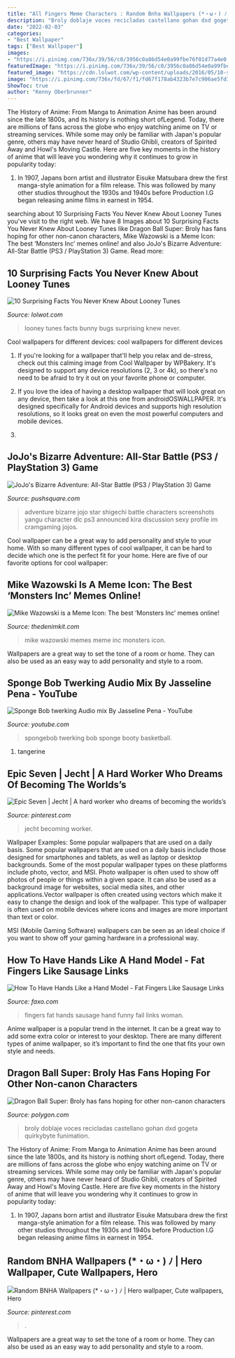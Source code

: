 ```yaml
---
title: "All Fingers Meme Characters : Random Bnha Wallpapers (*・ω・) ﾉ"
description: "Broly doblaje voces recicladas castellano gohan dxd gogeta quirkybyte funimation"
date: "2022-02-03"
categories:
- "Best Wallpaper"
tags: ["Best Wallpaper"]
images:
- "https://i.pinimg.com/736x/39/56/c0/3956c0a86d54e0a99fbe76f01d77a4e0.jpg"
featuredImage: "https://i.pinimg.com/736x/39/56/c0/3956c0a86d54e0a99fbe76f01d77a4e0.jpg"
featured_image: "https://cdn.lolwot.com/wp-content/uploads/2016/05/10-surprising-facts-you-never-knew-about-looney-tunes-1.jpg"
image: "https://i.pinimg.com/736x/fd/67/f1/fd67f178ab4323b7e7c906ae5fd3e5b3.jpg"
ShowToc: true
author: "Kenny Oberbrunner"
---
```



The History of Anime: From Manga to Animation
Anime has been around since the late 1800s, and its history is nothing short ofLegend. Today, there are millions of fans across the globe who enjoy watching anime on TV or streaming services. While some may only be familiar with Japan's popular genre, others may have never heard of Studio Ghibli, creators of Spirited Away and Howl's Moving Castle. Here are five key moments in the history of anime that will leave you wondering why it continues to grow in popularity today:
1) In 1907, Japans born artist and illustrator Eisuke Matsubara drew the first manga-style animation for a film release. This was followed by many other studios throughout the 1930s and 1940s before Production I.G began releasing anime films in earnest in 1954.

	

		
searching about 10 Surprising Facts You Never Knew About Looney Tunes you've visit to the right web. We have 8 Images about 10 Surprising Facts You Never Knew About Looney Tunes like Dragon Ball Super: Broly has fans hoping for other non-canon characters, Mike Wazowski is a Meme Icon: The best ‘Monsters Inc’ memes online! and also JoJo&#039;s Bizarre Adventure: All-Star Battle (PS3 / PlayStation 3) Game. Read more:
		
    
## 10 Surprising Facts You Never Knew About Looney Tunes

<img loading=lazy src="https://cdn.lolwot.com/wp-content/uploads/2016/05/10-surprising-facts-you-never-knew-about-looney-tunes-1.jpg" onerror="this.onerror=null;this.src='https://tse3.mm.bing.net/th?id=OIP.i3gp-HWC9_SDcS2OgdL81QHaE8&amp;pid=15.1';" alt="10 Surprising Facts You Never Knew About Looney Tunes">

_Source: lolwot.com_

>looney tunes facts bunny bugs surprising knew never. 

	

Cool wallpapers for different devices:
cool wallpapers for different devices 

1. If you're looking for a wallpaper that'll help you relax and de-stress, check out this calming image from Cool Wallpaper by WPBakery. It's designed to support any device resolutions (2, 3 or 4k), so there's no need to be afraid to try it out on your favorite phone or computer.

2. If you love the idea of having a desktop wallpaper that will look great on any device, then take a look at this one from androidOSWALLPAPER. It's designed specifically for Android devices and supports high resolution resolutions, so it looks great on even the most powerful computers and mobile devices.

3.

    
## JoJo&#039;s Bizarre Adventure: All-Star Battle (PS3 / PlayStation 3) Game

<img loading=lazy src="https://images.pushsquare.com/screenshots/57565/large.jpg" onerror="this.onerror=null;this.src='https://tse2.mm.bing.net/th?id=OIP.jkujZ6pwfKB88cwjJVXIJgHaEK&amp;pid=15.1';" alt="JoJo&#039;s Bizarre Adventure: All-Star Battle (PS3 / PlayStation 3) Game">

_Source: pushsquare.com_

>adventure bizarre jojo star shigechi battle characters screenshots yangu character dlc ps3 announced kira discussion sexy profile im cramgaming jojos. 

	

Cool wallpaper can be a great way to add personality and style to your home. With so many different types of cool wallpaper, it can be hard to decide which one is the perfect fit for your home. Here are five of our favorite options for cool wallpaper: 

    
## Mike Wazowski Is A Meme Icon: The Best ‘Monsters Inc’ Memes Online!

<img loading=lazy src="https://www.thedenimkit.com/wp-content/uploads/2021/03/mike-wazowski-lede.jpg" onerror="this.onerror=null;this.src='https://tse4.mm.bing.net/th?id=OIP.LTobftvsA2FwumlwWbjMqAHaEA&amp;pid=15.1';" alt="Mike Wazowski is a Meme Icon: The best ‘Monsters Inc’ memes online!">

_Source: thedenimkit.com_

>mike wazowski memes meme inc monsters icon. 

	

Wallpapers are a great way to set the tone of a room or home. They can also be used as an easy way to add personality and style to a room.

    
## Sponge Bob Twerking Audio Mix By Jasseline Pena - YouTube

<img loading=lazy src="http://i.ytimg.com/vi/J1CdIe-3Y4g/maxresdefault.jpg" onerror="this.onerror=null;this.src='https://tse1.mm.bing.net/th?id=OIP.waptb4mTXNC_9zqOs2t07AHaEK&amp;pid=15.1';" alt="Sponge Bob twerking Audio mix By Jasseline Pena - YouTube">

_Source: youtube.com_

>spongebob twerking bob sponge booty basketball. 

	

1. tangerine 

    
## Epic Seven | Jecht | A Hard Worker Who Dreams Of Becoming The Worlds’s

<img loading=lazy src="https://i.pinimg.com/736x/39/56/c0/3956c0a86d54e0a99fbe76f01d77a4e0.jpg" onerror="this.onerror=null;this.src='https://tse1.mm.bing.net/th?id=OIP.DBbUoi0ci71CMyZOnCAiDgHaNL&amp;pid=15.1';" alt="Epic Seven | Jecht | A hard worker who dreams of becoming the worlds’s">

_Source: pinterest.com_

>jecht becoming worker. 

	

Wallpaper Examples: Some popular wallpapers that are used on a daily basis.
Some popular wallpapers that are used on a daily basis include those designed for smartphones and tablets, as well as laptop or desktop backgrounds. Some of the most popular wallpaper types on these platforms include photo, vector, and MSI. 
Photo wallpaper is often used to show off photos of people or things within a given space. It can also be used as a background image for websites, social media sites, and other applications.Vector wallpaper is often created using vectors which make it easy to change the design and look of the wallpaper. This type of wallpaper is often used on mobile devices where icons and images are more important than text or color. 

MSI (Mobile Gaming Software) wallpapers can be seen as an ideal choice if you want to show off your gaming hardware in a professional way.

    
## How To Have Hands Like A Hand Model - Fat Fingers Like Sausage Links

<img loading=lazy src="https://d28mt5n9lkji5m.cloudfront.net/i/XtkVukRw1s.jpg" onerror="this.onerror=null;this.src='https://tse1.mm.bing.net/th?id=OIP.mUQY8dVUhhaJnT1LTdGoOgHaLp&amp;pid=15.1';" alt="How To Have Hands Like a Hand Model - Fat Fingers Like Sausage Links">

_Source: faxo.com_

>fingers fat hands sausage hand funny fail links woman. 

	

Anime wallpaper is a popular trend in the internet. It can be a great way to add some extra color or interest to your desktop. There are many different types of anime wallpaper, so it’s important to find the one that fits your own style and needs.

    
## Dragon Ball Super: Broly Has Fans Hoping For Other Non-canon Characters

<img loading=lazy src="https://cdn.vox-cdn.com/thumbor/CHsWxNxGf9PJxbMxX6wQOhT9Jm8=/0x0:1366x747/1820x1213/filters:focal(574x265:792x483)/cdn.vox-cdn.com/uploads/chorus_image/image/60438933/Cooler.0.png" onerror="this.onerror=null;this.src='https://tse1.mm.bing.net/th?id=OIP.e6Dld0F__zyVdHDrLPu-bgHaE7&amp;pid=15.1';" alt="Dragon Ball Super: Broly has fans hoping for other non-canon characters">

_Source: polygon.com_

>broly doblaje voces recicladas castellano gohan dxd gogeta quirkybyte funimation. 

	

The History of Anime: From Manga to Animation
Anime has been around since the late 1800s, and its history is nothing short ofLegend. Today, there are millions of fans across the globe who enjoy watching anime on TV or streaming services. While some may only be familiar with Japan's popular genre, others may have never heard of Studio Ghibli, creators of Spirited Away and Howl's Moving Castle. Here are five key moments in the history of anime that will leave you wondering why it continues to grow in popularity today:
1) In 1907, Japans born artist and illustrator Eisuke Matsubara drew the first manga-style animation for a film release. This was followed by many other studios throughout the 1930s and 1940s before Production I.G began releasing anime films in earnest in 1954.

    
## Random BNHA Wallpapers (*・ω・) ﾉ | Hero Wallpaper, Cute Wallpapers, Hero

<img loading=lazy src="https://i.pinimg.com/736x/fd/67/f1/fd67f178ab4323b7e7c906ae5fd3e5b3.jpg" onerror="this.onerror=null;this.src='https://tse4.mm.bing.net/th?id=OIP.thFl29U2SZ4YLkmDrgNWJwHaNK&amp;pid=15.1';" alt="Random BNHA Wallpapers (*・ω・) ﾉ | Hero wallpaper, Cute wallpapers, Hero">

_Source: pinterest.com_

>. 

	

Wallpapers are a great way to set the tone of a room or home. They can also be used as an easy way to add personality and style to a room.

